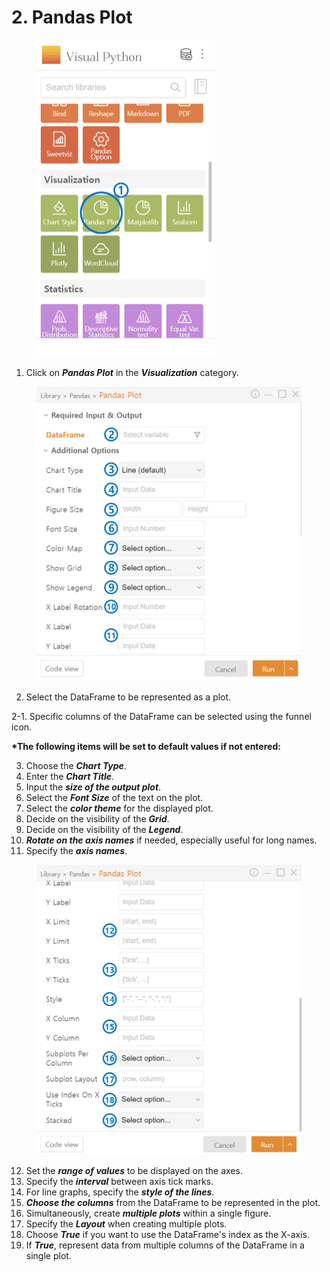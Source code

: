 # 2. Pandas Plot



<figure><img src="../.gitbook/assets/image (4).png" alt="" width="285"><figcaption></figcaption></figure>

1. Click on _**Pandas Plot**_ in the _**Visualization**_ category.



<figure><img src="../.gitbook/assets/image (6).png" alt="" width="563"><figcaption></figcaption></figure>

2. Select the DataFrame to be represented as a plot.

&#x20;       2-1. Specific columns of the DataFrame can be selected using the funnel icon.



**\*The following items will be set to default values if not entered:**

3. Choose the _**Chart Type**_.
4. Enter the _**Chart Title**_.
5. Input the _**size of the output plot**_.
6. Select the _**Font Size**_ of the text on the plot.
7. Select the _**color theme**_ for the displayed plot.
8. Decide on the visibility of the _**Grid**_.
9. Decide on the visibility of the _**Legend**_.
10. _**Rotate on the axis names**_ if needed, especially useful for long names.
11. Specify the _**axis names**_.



<figure><img src="../.gitbook/assets/image (7).png" alt="" width="563"><figcaption></figcaption></figure>

12. Set the _**range of values**_ to be displayed on the axes.
13. Specify the _**interval**_ between axis tick marks.
14. For line graphs, specify the _**style of the lines**_.
15. _**Choose the columns**_ from the DataFrame to be represented in the plot.
16. Simultaneously, create _**multiple plots**_ within a single figure.
17. Specify the _**Layout**_ when creating multiple plots.
18. Choose _**True**_ if you want to use the DataFrame's index as the X-axis.
19. If _**True**_, represent data from multiple columns of the DataFrame in a single plot.

